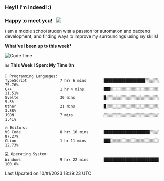 ### Hey!! I'm Indeed! :) 

### Happy to meet you! &nbsp; ![](https://visitor-badge.glitch.me/badge?page_id=Indeedornot.Indeedornot)

I am a middle school studen with a passion for automation and backend development, and finding ways to improve my surroundings using my skills!

**What've I been up to this week?** 

<!--START_SECTION:waka-->
![Code Time](http://img.shields.io/badge/Code%20Time-835%20hrs%2045%20mins-blue)

📊 **This Week I Spent My Time On** 

```text
💬 Programming Languages: 
TypeScript               7 hrs 6 mins        ███████████████████░░░░░░   75.76% 
C++                      1 hr 4 mins         ███░░░░░░░░░░░░░░░░░░░░░░   11.51% 
Svelte                   30 mins             █░░░░░░░░░░░░░░░░░░░░░░░░   5.5% 
Other                    21 mins             █░░░░░░░░░░░░░░░░░░░░░░░░   3.88% 
JSON                     7 mins              ░░░░░░░░░░░░░░░░░░░░░░░░░   1.41%

🔥 Editors: 
VS Code                  8 hrs 10 mins       █████████████████████░░░░   87.27% 
CLion                    1 hr 11 mins        ███░░░░░░░░░░░░░░░░░░░░░░   12.73%

💻 Operating System: 
Windows                  9 hrs 22 mins       █████████████████████████   100.0%

```


 Last Updated on 10/01/2023 18:39:23 UTC
<!--END_SECTION:waka-->

